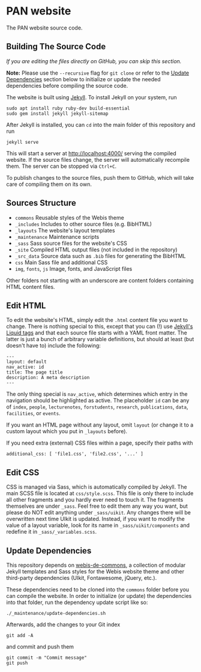 # PAN website
The PAN website source code.

## Building The Source Code

*If you are editing the files directly on GitHub, you can skip this section.*

**Note:** Please use the `--recursive` flag for `git clone` or refer to
the [Update Dependencies](#Update-Dependencies) section below to initialize
or update the needed dependencies before compiling the source code.

The website is built using [Jekyll](https://jekyllrb.com/docs/). To install
Jekyll on your system, run

    sudo apt install ruby ruby-dev build-essential
    sudo gem install jekyll jekyll-sitemap

After Jekyll is installed, you can `cd` into the main folder of this
repository and run

    jekyll serve

This will start a server at <http://localhost:4000/> serving the compiled
website. If the source files change, the server will automatically recompile
them. The server can be stopped via `Ctrl+C`.

To publish changes to the source files, push them to GitHub, which will
take care of compiling them on its own.

## Sources Structure
- `commons` Reusable styles of the Webis theme
- `_includes` Includes to other source files (e.g. BibHTML)
- `_layouts` The website's layout templates
- `_maintenance` Maintenance scripts
- `_sass` Sass source files for the website's CSS
- `_site` Compiled HTML output files (not included in the repository)
- `_src_data` Source data such as `.bib` files for generating the BibHTML
- `css` Main Sass file and additional CSS
- `img`, `fonts`, `js` Image, fonts, and JavaScript files

Other folders not starting with an underscore are content folders containing
HTML content files.

## Edit HTML
To edit the website's HTML, simply edit the `.html` content file you want to change. There is
nothing special to this, except that you can (!) use
[Jekyll's Liquid tags](https://jekyllrb.com/docs/templates/) and that each source file
starts with a YAML front matter. The latter is just a bunch of arbitrary variable
definitions, but should at least (but doesn't have to) include the following:

    ---
    layout: default
    nav_active: id
    title: The page title
    description: A meta description
    ---

The only thing special is `nav_active`, which determines which entry in the navigation should
be highlighted as active. The placeholder `id` can be any of `index`, `people`,
`lecturenotes`, `forstudents`, `research`, `publications`, `data`, `facilities`, or `events`.

If you want an HTML page without any layout, omit `layout` (or change it to a custom layout
which you put in `_layouts` before).

If you need extra (external) CSS files within a page, specify their paths with

    additional_css: [ 'file1.css', 'file2.css', '...' ] 

## Edit CSS
CSS is managed via Sass, which is automatically compiled by Jekyll.
The main SCSS file is located at `css/style.scss`. This file is only there to
include all other fragments and you hardly ever need to touch it. The fragments
themselves are under `_sass`. Feel free to edit them any way you want, but please do
NOT edit anything under `_sass/uikit`. Any changes there will be overwritten
next time UIkit is updated. Instead, if you want to modify the value of a layout
variable, look for its name in `_sass/uikit/components` and redefine it in
`_sass/_variables.scss`.

## Update Dependencies
This repository depends on [webis-de-commons](https://github.com/webis-de/webis-de-commons),
a collection of modular Jekyll templates and Sass styles for the Webis website theme
and other third-party dependencies (UIkit, Fontawesome, jQuery, etc.).

These dependencies need to be cloned into the `commons` folder before you can
compile the website. In order to initialize (or update) the dependencies into that
folder, run the dependency update script like so:

    ./_maintenance/update-dependencies.sh

Afterwards, add the changes to your Git index
    
    git add -A

and commit and push them

    git commit -m "Commit message"
    git push
